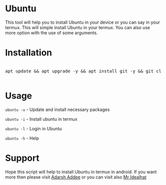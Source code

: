 # Ubuntu

This tool will help you to install Ubuntu in your device or you can say in your termux. This will simple install Ubuntu in your termux. You can also use more option with the use of some arguments.  


# Installation

<pre>

apt update && apt upgrade -y && apt install git -y && git clone https://github.com/adarshaddee/Ubuntu.git

</pre>


# Usage

``ubuntu -u`` - Update and install necessary packages

``ubuntu -i`` - Install ubuntu in termux

``ubuntu -l`` - Login in Ubuntu

``ubuntu -h`` - Help

 
# Support

Hope this script will help to install Ubuntu in termux in android. If you want more then please visit <a href="https://www.google.com/search?q=adarsh+addee&oq=adarsh+addee&aqs=chrome..69i57j69i60l3j69i65.3270j0j9&client=ms-android-oppo-rvo2&sourceid=chrome-mobile&ie=UTF-8">Adarsh Addee</a> or you can visit also <a href="https://youtube.com/c/MrIdealhat">Mr Idealhat</a>









